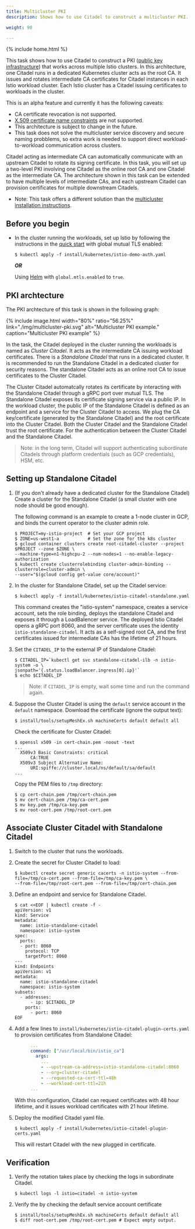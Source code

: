 ```yaml
---
title: Multicluster PKI
description: Shows how to use Citadel to construct a multicluster PKI.

weight: 90

---
```

{% include home.html %}

This task shows how to use Citadel to construct a PKI
([public key infrastructure](https://en.wikipedia.org/wiki/Public_key_infrastructure))
that works across multiple Istio clusters.
In this architecture, one Citadel runs in a dedicated Kubernetes cluster acts as the root CA.
It issues and rotates intermediate CA certificates for Citadel instances in each Istio workload cluster.
Each Istio cluster has a Citadel issuing certificates to workloads in the cluster.

This is an alpha feature and currently it has the following caveats:

* CA certificate revocation is not supported.
* [X.509 certificate name constraints](https://tools.ietf.org/html/rfc5280#section-4.2.1.10) are not supported.
* This architecture is subject to change in the future.
* This task does not solve the multicluster service discovery and secure naming probblems, so extra work is needed
  to support direct workload-to-workload communication across clusters.

Citadel acting as intermediate CA can automatically communicate with an upstream Citadel to rotate its signing certificate.
In this task, you will set up a two-level PKI involving one Citadel as the online root CA and one
Citadel as the intermediate CA.
The architecture shown in this task can be extended to have multiple levels of intermediate CAs,
and each upstream Citadel can provision certificates for multiple downstream Citadels.

* Note: This task offers a different solution than the
  [multicluster installation instructions]({{home}}docs/setup/kubernetes/multicluster-install.html).

## Before you begin

* In the cluster running the workloads, set up Istio by following the instructions in the
  [quick start]({{home}}/docs/setup/kubernetes/quick-start.html) with global mutual TLS enabled:

    ```command
    $ kubectl apply -f install/kubernetes/istio-demo-auth.yaml
    ```
    _**OR**_

    Using [Helm](/docs/setup/kubernetes/helm-install/) with `global.mtls.enabled` to `true`.

## PKI archtecture

The PKI archtecture of this task is shown in the following graph:

{% include image.html width="80%" ratio="56.25%"
    link="./img/multicluster-pki.svg"
    alt="Multicluster PKI example."
    caption="Multicluster PKI example"
    %}

In the task, the Citadel deployed in the cluster running the workloads is named as _Cluster Citadel_.
It acts as the intermediate CA issuing workload certificates. There is a _Standalone Citadel_ that runs
in a dedicated cluster. It is recommended to run the Standalone Citadel in a dedicated cluster for security reasons.
The standalone Citadel acts as an online root CA to issue certificates to the Cluster Citadel.

The Cluster Citadel automatcally rotates its certificate by interacting with the Standalone Citadel through a gRPC
port over mutual TLS. The Standalone Citadel exposes its certificate signing service via a public IP.
In the workload cluster,
the public IP of the Standalone Citadel is defined as an endpoint and a service for the Cluster Citadel to access.
We plug the CA key/certificate (generated by the Standalone Citadel) and the root certificate into the Cluster Citadel.
Both the Cluster Citadel and the Standalone Citadel trust the root certificate.
For the authentication between the Cluster Citadel and the Standalone Citadel.

> Note: in the long term, Citadel will support authenticating subordinate Citadels through platform credentials
(such as GCP credentials), HSM, etc.

## Setting up Standalone Citadel

1. (If you don't already have a dedicated cluster for the Standalone Citadel)
Create a cluster for the Standalone Citadel (a small cluster with one node should be good enough).

   The following command is an example to create a 1-node cluster in GCP, and binds the current operator to the cluster
admin role.

   ```command
   $ PROJECT=my-istio-project  # Set your GCP project
   $ ZONE=us-west1-a           # Set the zone for the k8s cluster
   $ gcloud container clusters create root-citadel-cluster --project $PROJECT --zone $ZONE \
   --machine-type=n1-highcpu-2 --num-nodes=1 --no-enable-legacy-authorization
   $ kubectl create clusterrolebinding cluster-admin-binding --clusterrole=cluster-admin \
   --user="$(gcloud config get-value core/account)"
   ```

1. In the cluster for Standalone Citadel, set up the Citadel service:

   ```command
   $ kubectl apply -f install/kubernetes/istio-citadel-standalone.yaml
   ```

   This command creates the "istio-system" namespace, creates a service account, sets the role binding,
   deploys the standalone Citadel and exposes it through a LoadBalencer service.
   The deployed Istio Citadel opens a gRPC port 8060, and the server certificate uses the identity
   `istio-standalone-citadel`.
   It acts as a self-signed root CA, and the first certificates issued for intermediate CAs
   has the lifetime of 21 hours.

1. Set the `CITADEL_IP` to the external IP of Standalone Citadel:

   ```command
   $ CITADEL_IP=`kubectl get svc standalone-citadel-ilb -n istio-system -o \
   jsonpath='{.status.loadBalancer.ingress[0].ip}'`
   $ echo $CITADEL_IP
   ```

   > Note: if `CITADEL_IP` is empty, wait some time and run the command again.

1. Suppose the Cluster Citadel is using the `default` service account in the `default` namespace.
   Download the certificate (ignore the output text):

   ```command
   $ install/tools/setupMeshEx.sh machineCerts default default all
   ```

   Check the certificate for Cluster Citadel:

   ```command
   $ openssl x509 -in cert-chain.pem -noout -text
   ...
     X509v3 Basic Constraints: critical
         CA:TRUE
     X509v3 Subject Alternative Name:
         URI:spiffe://cluster.local/ns/default/sa/default
   ...
   ```

   Copy the PEM files to `/tmp` directory:

   ```command
   $ cp cert-chain.pem /tmp/cert-chain.pem
   $ mv cert-chain.pem /tmp/ca-cert.pem
   $ mv key.pem /tmp/ca-key.pem
   $ mv root-cert.pem /tmp/root-cert.pem
   ```

## Associate Cluster Citadel with Standalone Citadel

1. Switch to the cluster that runs the workloads.

1. Create the secret for Cluster Citadel to load:

   ```command
   $ kubectl create secret generic cacerts -n istio-system --from-file=/tmp/ca-cert.pem --from-file=/tmp/ca-key.pem \
   --from-file=/tmp/root-cert.pem --from-file=/tmp/cert-chain.pem
   ```

1. Define an endpoint and service for Standalone Citadel.

   ```command
   $ cat <<EOF | kubectl create -f -
   apiVersion: v1
   kind: Service
   metadata:
     name: istio-standalone-citadel
     namespace: istio-system
   spec:
     ports:
     - port: 8060
       protocol: TCP
       targetPort: 8060
   ---
   kind: Endpoints
   apiVersion: v1
   metadata:
     name: istio-standalone-citadel
     namespace: istio-system
   subsets:
     - addresses:
         - ip: $CITADEL_IP
       ports:
         - port: 8060
   EOF
   ```

1. Add a few lines to `install/kubernetes/istio-citadel-plugin-certs.yaml` to provision certificates from
Standalone Citadel:

   ```yaml
         ...
         command: ["/usr/local/bin/istio_ca"]
           args:
             ...
             - --upstream-ca-address=istio-standalone-citadel:8060
             - --org=cluster-citadel
             - --requested-ca-cert-ttl=48h
             - --workload-cert-ttl=21h
         ...
   ```

   With this configuration, Citadel can request certificates with 48 hour lifetime, and it issues workload certificates
   with 21 hour lifetime.

1. Deploy the modified Citadel yaml file.

   ```command
   $ kubectl apply -f install/kubernetes/istio-citadel-plugin-certs.yaml
   ```

   This will restart Citadel with the new plugged in certificate.

## Verification

1. Verify the rotation takes place by checking the logs in subordinate Citadel.

   ```command
   $ kubectl logs -l istio=citadel -n istio-system
   ```


1. Verify the by checking the default service account certificate

   ```command
   $ install/tools/setupMeshEx.sh machineCerts default default all
   $ diff root-cert.pem /tmp/root-cert.pem # Expect empty output.
   ```

